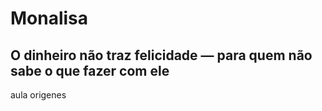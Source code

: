 # Monalisa
##  O dinheiro não traz felicidade — para quem não sabe o que fazer com ele



aula origenes